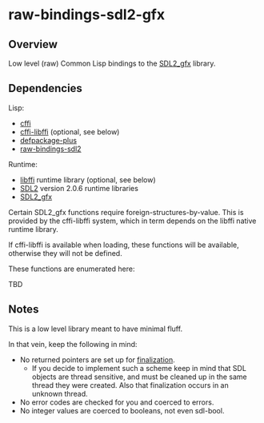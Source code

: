 # raw-bindings-sdl2-gfx

## Overview

Low level (raw) Common Lisp bindings to the [SDL2_gfx](http://www.ferzkopp.net/wordpress/2016/01/02/sdl_gfx-sdl2_gfx/) library.

## Dependencies

Lisp:

* [cffi](https://common-lisp.net/project/cffi/)
* [cffi-libffi](https://common-lisp.net/project/cffi/) (optional, see below)
* [defpackage-plus](https://github.com/rpav/defpackage-plus)
* [raw-bindings-sdl2](https://github.com/Zulu-Inuoe/raw-bindings-sdl2)

Runtime:

* [libffi](https://sourceware.org/libffi/) runtime library (optional, see below)
* [SDL2](https://www.libsdl.org/) version 2.0.6 runtime libraries
* [SDL2_gfx](http://www.ferzkopp.net/Software/SDL2_gfx/Docs/html/index.html)

Certain SDL2_gfx functions require foreign-structures-by-value. This is provided by the cffi-libffi system, which in term depends on the libffi native runtime library.

If cffi-libffi is available when loading, these functions will be available, otherwise they will not be defined.

These functions are enumerated here:

TBD

## Notes

This is a low level library meant to have minimal fluff.

In that vein, keep the following in mind:

* No returned pointers are set up for [finalization](https://common-lisp.net/project/trivial-garbage/).
    * If you decide to implement such a scheme keep in mind that SDL objects are thread sensitive, and must be cleaned up in the same thread they were created. Also that finalization occurs in an unknown thread.
* No error codes are checked for you and coerced to errors.
* No integer values are coerced to booleans, not even sdl-bool.
